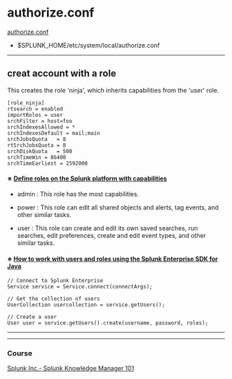 # authorize.conf

[authorize.conf](https://docs.splunk.com/Documentation/Splunk/8.2.6/Admin/Authorizeconf)  

* $SPLUNK_HOME/etc/system/local/authorize.conf
--- 

## creat account with a role


This creates the role 'ninja', which inherits capabilities from the 'user' role. 
```
[role_ninja]
rtsearch = enabled
importRoles = user
srchFilter = host=foo
srchIndexesAllowed = *
srchIndexesDefault = mail;main
srchJobsQuota   = 8
rtSrchJobsQuota = 8
srchDiskQuota   = 500
srchTimeWin = 86400
srchTimeEarliest = 2592000
```

#### ※ [Define roles on the Splunk platform with capabilities](https://docs.splunk.com/Documentation/SplunkCloud/8.2.2201/Security/Rolesandcapabilities)
* admin
: This role has the most capabilities.

*  power
: This role can edit all shared objects and alerts, tag events, and other similar tasks.

*  user
: This role can create and edit its own saved searches, run searches, edit preferences, create and edit event types, and other similar tasks.

#### ※ [How to work with users and roles using the Splunk Enterprise SDK for Java](https://dev.splunk.com/enterprise/docs/devtools/java/sdk-java/howtousesdkjava/howtoworkusersrolessdkjava/)

```
// Connect to Splunk Enterprise
Service service = Service.connect(connectArgs);

// Get the collection of users
UserCollection usercollection = service.getUsers();

// Create a user
User user = service.getUsers().create(username, password, roles);
```


---
---

### Course
[Splunk Inc.- Splunk Knowledge Manager 101](https://www.coursera.org/learn/splunk-knowledge-manager-101)      
